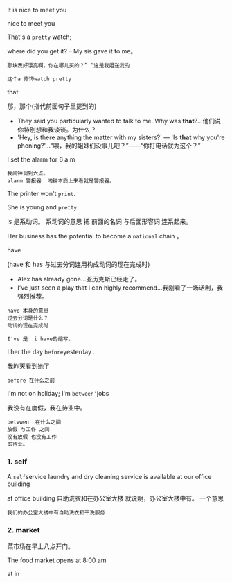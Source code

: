 



It is nice to  meet you



nice to meet you





That's a   `pretty`     watch; 

where did you get it? – My sis gave it to me。

```
那块表好漂亮啊，你在哪儿买的？” “这是我姐送我的

这个a 修饰watch pretty
```



that:

那，那个(指代前面句子里提到的)

* They said you particularly wanted to talk to me. Why was **that**?...他们说你特别想和我谈谈。为什么？
* 'Hey, is there anything the matter with my sisters?' — 'Is **that** why you're phoning?'...“喂，我的姐妹们没事儿吧？”——“你打电话就为这个？”





I set the alarm for 6 a.m



```
我闹钟调到六点。
alarm 警报器  闹钟本质上来看就是警报器。
```





The printer won't `print`.





She is young and `pretty`.

is 是系动词。 系动词的意思  把 前面的名词 与后面形容词 连系起来。







Her business has the potential to become a `national` chain  。



have

(have 和 has 与过去分词连用构成动词的现在完成时)

* Alex has already gone...亚历克斯已经走了。
* I've just seen a play that I can highly recommend...我刚看了一场话剧，我强烈推荐。



```
have 本身的意思
过去分词是什么？
动词的现在完成时

I've 是  i have的缩写。
```



I her the day `before`yesterday .

我昨天看到她了

```
before 在什么之前
```





I'm not on holiday; I'm  `between’`jobs

我没有在度假，我在待业中。



```
betwwen  在什么之间  
放假 与工作 之间 
没有放假 也没有工作 
即待业。
```





### 1. self

A `self`service laundry and dry cleaning service is available at our office building

at office building  自助洗衣和在办公室大楼 就说明，办公室大楼中有。 一个意思

```
我们的办公室大楼中有自助洗衣和干洗服务

```

### 2. market

菜市场在早上八点开门。

The food market opens at 8:00 am



at in